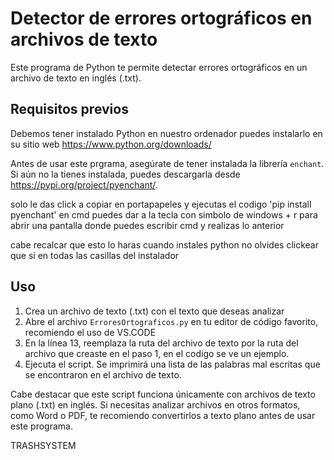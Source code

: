 # Detector de errores ortográficos en archivos de texto

Este programa de Python te permite detectar errores ortográficos en un archivo de texto en inglés (.txt).

## Requisitos previos
Debemos tener instalado Python en nuestro ordenador puedes instalarlo en su sitio web
https://www.python.org/downloads/

Antes de usar este prgrama, asegúrate de tener instalada la librería `enchant`. Si aún no la tienes instalada, puedes descargarla desde https://pypi.org/project/pyenchant/.

solo le das click a copiar en portapapeles y ejecutas el codigo 'pip install pyenchant' en cmd
puedes dar a la tecla con simbolo de windows + r para abrir una pantalla donde puedes escribir cmd y realizas lo anterior

cabe recalcar que esto lo haras cuando instales python no olvides clickear que si en todas las casillas del instalador


## Uso

1. Crea un archivo de texto (.txt) con el texto que deseas analizar
2. Abre el archivo `ErroresOrtograficos.py` en tu editor de código favorito, recomiendo el uso de VS.CODE
3. En la línea 13, reemplaza la ruta del archivo de texto por la ruta del archivo que creaste en el paso 1, en el codigo se ve un ejemplo.
4. Ejecuta el script. Se imprimirá una lista de las palabras mal escritas que se encontraron en el archivo de texto.

Cabe destacar que este script funciona únicamente con archivos de texto plano (.txt) en inglés. Si necesitas analizar archivos en otros formatos, como Word o PDF, te recomiendo convertirlos a texto plano antes de usar este programa.

TRASHSYSTEM
